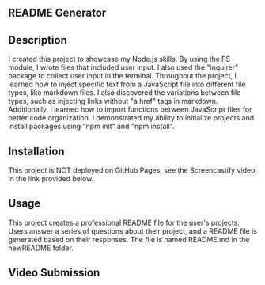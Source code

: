 ## README Generator
## Description
I created this project to showcase my Node.js skills. By using the FS module, I wrote files that included user input. I also used the "inquirer" package to collect user input in the terminal. Throughout the project, I learned how to inject specific text from a JavaScript file into different file types, like markdown files. I also discovered the variations between file types, such as injecting links without "a href" tags in markdown. Additionally, I learned how to import functions between JavaScript files for better code organization. I demonstrated my ability to initialize projects and install packages using "npm init" and "npm install".

## Installation
This project is NOT deployed on GitHub Pages, see the Screencastify video in the link provided below.

## Usage
This project creates a professional README file for the user's projects. Users answer a series of questions about their project, and a README file is generated based on their responses. The file is named README.md in the newREADME folder.
## Video Submission
